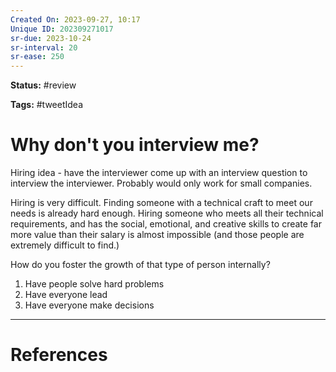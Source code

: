 ```yaml
---
Created On: 2023-09-27, 10:17
Unique ID: 202309271017
sr-due: 2023-10-24
sr-interval: 20
sr-ease: 250
---
```

**Status:** #review 

**Tags:** #tweetIdea

# Why don't you interview me?

Hiring idea - have the interviewer come up with an interview question to interview the interviewer. Probably would only work for small companies. 


Hiring is very difficult. Finding someone with a technical craft to meet our needs is already hard enough. Hiring someone who meets all their technical requirements, and has the social, emotional, and creative skills to create far more value than their salary is almost impossible (and those people are extremely difficult to find.)

How do you foster the growth of that type of person internally?

1. Have people solve hard problems
2. Have everyone lead
3. Have everyone make decisions




---
# References
